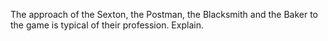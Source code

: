The approach of the Sexton, the Postman, the Blacksmith and the Baker to the game is typical of their profession. Explain.
